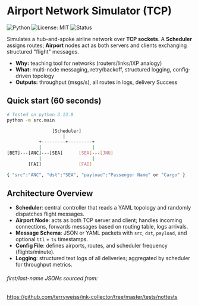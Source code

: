 # Airport Network Simulator (TCP)
![Python](https://img.shields.io/badge/python-3.13+-blue.svg)
![License: MIT](https://img.shields.io/badge/License-MIT-yellow.svg)
![Status](https://img.shields.io/badge/status-active-success.svg)

Simulates a hub-and-spoke airline network over **TCP sockets**. A **Scheduler** assigns routes; **Airport** nodes act as both servers and clients exchanging structured "flight" messages.

- **Why:** teaching tool for networks (routers/links/IXP analogy)
- **What:** multi-node messaging, retry/backoff, structured logging, config-driven topology
- **Outputs:** throughput (msgs/s), all routes in logs, delivery Success

## Quick start (60 seconds)

```bash
# Tested on python 3.13.9
python -m src.main

                 [Scheduler]
                     |
            +---------+---------+
            |                   |
[BET]---[ANC]---[SEA]      [SEA]---[JNU]
            |                   | 
        [FAI]              [FAI]

{ "src":"ANC", "dst":"SEA", "payload":"Passenger Name" or "Cargo" }
 ```

## Architecture Overview

- **Scheduler**: central controller that reads a YAML topology and randomly dispatches flight messages.
- **Airport Node**: acts as both TCP server and client; handles incoming connections, forwards messages based on routing table, logs arrivals.
- **Message Schema**: JSON or YAML packets with `src`, `dst`, `payload`, and optional `ttl` + `ts` timestamps.
- **Config File**: defines airports, routes, and scheduler frequency (flights/minute).
- **Logging**: structured text logs of all deliveries; aggregated by scheduler for throughput metrics.

###### first/last-name JSONs sourced from: 
https://github.com/terryweiss/ink-collector/tree/master/tests/nottests
